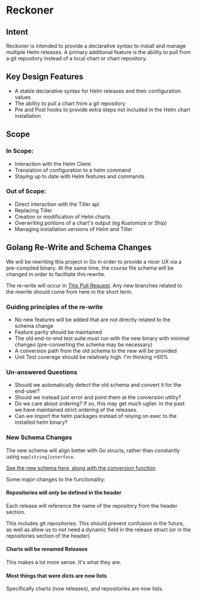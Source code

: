 # Reckoner

## Intent
Reckoner is intended to provide a declarative syntax to install and manage multiple Helm releases. A primary additional feature is the ability to pull from a git repository instead of a local chart or chart repository.

## Key Design Features

* A stable declarative syntax for Helm releases and their configuration values
* The ability to pull a chart from a git repository
* Pre and Post hooks to provide extra steps not included in the Helm chart installation

## Scope

### In Scope:
* Interaction with the Helm Client
* Translation of configuration to a helm command
* Staying up to date with Helm features and commands


### Out of Scope:
* Direct interaction with the Tiller api
* Replacing Tiller
* Creation or modification of Helm charts
* Overwriting portions of a chart's output (eg Kustomize or Ship)
* Managing installation versions of Helm and Tiller

## Golang Re-Write and Schema Changes

We will be rewriting this project in Go in order to provide a nicer UX via a pre-compiled binary. At the same time, the course file schema will be changed in order to facilitate this rewrite.

The re-write will occur in [This Pull Request](https://github.com/FairwindsOps/reckoner/pull/293). Any new branches related to the rewrite should come from here in the short term.

### Guiding principles of the re-write

- No new features will be added that are not directly related to the schema change
- Feature parity should be maintained
- The old end-to-end test suite must run with the new binary with minimal changes (pre-converting the schema may be necessary)
- A conversion path from the old schema to the new will be provided
- Unit Test coverage should be relatively high. I'm thinking >60%

### Un-answered Questions

- Should we automatically detect the old schema and convert it for the end-user?
- Should we instead just error and point them at the conversion utility?
- Do we care about ordering? If so, this may get much uglier. In the past we have maintained strict ordering of the releases.
- Can we import the helm packages instead of relying on exec to the installed helm binary?

### New Schema Changes

The new schema will align better with Go structs, rather than constantly using `map[string]interface`.

[See the new schema here, along with the conversion function](https://github.com/FairwindsOps/reckoner/blob/golang/pkg/course/course.go)

Some major changes to the functionality:

#### Repositories will _only_ be defined in the header

Each release will reference the name of the repository from the header section.

This includes git repositories. This should prevent confusion in the future, as well as allow us to not need a dynamic field in the release struct (or in the repositories section of the header)

#### Charts will be renamed Releases

This makes a lot more sense. It's what they are.

#### Most things that were dicts are now lists

Specifically charts (now releases), and repositories are now lists.
